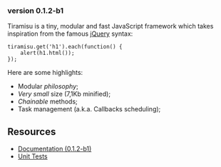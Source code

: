 
### version 0.1.2-b1 ###

Tiramisu is a tiny, modular and fast JavaScript framework 
which takes inspiration from the famous [jQuery][1] syntax:

    tiramisu.get('h1').each(function() {
        alert(h1.html());
    });

Here are some highlights:

*  Modular *philosophy*;
*  *Very small* size (7,1Kb minified);
*  *Chainable* methods;
*  Task management (a.k.a. Callbacks scheduling);

Resources
---------

*  [Documentation (0.1.2-b1)][2]
*  [Unit Tests][3]

[1]: http://jquery.com/
[2]: http://dl.dropbox.com/u/2060843/tiramisu/docs/index.html
[3]: http://dl.dropbox.com/u/2060843/tiramisu/test/runtests.html
